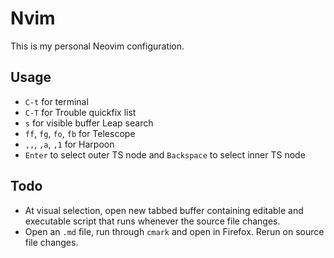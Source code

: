 # Nvim

This is my personal Neovim configuration.

## Usage

- `C-t` for terminal
- `C-T` for Trouble quickfix list
- `s` for visible buffer Leap search
- `ff`, `fg`, `fo`, `fb` for Telescope
- `,,`, `,a`, `,1` for Harpoon
- `Enter` to select outer TS node and
  `Backspace` to select inner TS node

## Todo

- At visual selection, open new tabbed buffer
  containing editable and executable script
  that runs whenever the source file changes.
- Open an `.md` file,
  run through `cmark` and open in Firefox.
  Rerun on source file changes.

